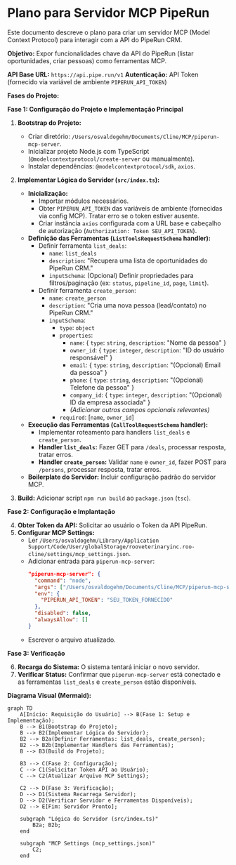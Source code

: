 # Plano para Servidor MCP PipeRun

Este documento descreve o plano para criar um servidor MCP (Model Context Protocol) para interagir com a API do PipeRun CRM.

**Objetivo:** Expor funcionalidades chave da API do PipeRun (listar oportunidades, criar pessoas) como ferramentas MCP.

**API Base URL:** `https://api.pipe.run/v1`
**Autenticação:** API Token (fornecido via variável de ambiente `PIPERUN_API_TOKEN`)

**Fases do Projeto:**

**Fase 1: Configuração do Projeto e Implementação Principal**

1.  **Bootstrap do Projeto:**
    *   Criar diretório: `/Users/osvaldogehm/Documents/Cline/MCP/piperun-mcp-server`.
    *   Inicializar projeto Node.js com TypeScript (`@modelcontextprotocol/create-server` ou manualmente).
    *   Instalar dependências: `@modelcontextprotocol/sdk`, `axios`.

2.  **Implementar Lógica do Servidor (`src/index.ts`):**
    *   **Inicialização:**
        *   Importar módulos necessários.
        *   Obter `PIPERUN_API_TOKEN` das variáveis de ambiente (fornecidas via config MCP). Tratar erro se o token estiver ausente.
        *   Criar instância `axios` configurada com a URL base e cabeçalho de autorização (`Authorization: Token SEU_API_TOKEN`).
    *   **Definição das Ferramentas (`ListToolsRequestSchema` handler):**
        *   Definir ferramenta `list_deals`:
            *   `name`: `list_deals`
            *   `description`: "Recupera uma lista de oportunidades do PipeRun CRM."
            *   `inputSchema`: (Opcional) Definir propriedades para filtros/paginação (ex: `status`, `pipeline_id`, `page`, `limit`).
        *   Definir ferramenta `create_person`:
            *   `name`: `create_person`
            *   `description`: "Cria uma nova pessoa (lead/contato) no PipeRun CRM."
            *   `inputSchema`:
                *   `type`: `object`
                *   `properties`:
                    *   `name`: { `type`: `string`, `description`: "Nome da pessoa" }
                    *   `owner_id`: { `type`: `integer`, `description`: "ID do usuário responsável" }
                    *   `email`: { `type`: `string`, `description`: "(Opcional) Email da pessoa" }
                    *   `phone`: { `type`: `string`, `description`: "(Opcional) Telefone da pessoa" }
                    *   `company_id`: { `type`: `integer`, `description`: "(Opcional) ID da empresa associada" }
                    *   *(Adicionar outros campos opcionais relevantes)*
                *   `required`: [`name`, `owner_id`]
    *   **Execução das Ferramentas (`CallToolRequestSchema` handler):**
        *   Implementar roteamento para handlers `list_deals` e `create_person`.
        *   **Handler `list_deals`:** Fazer GET para `/deals`, processar resposta, tratar erros.
        *   **Handler `create_person`:** Validar `name` e `owner_id`, fazer POST para `/persons`, processar resposta, tratar erros.
    *   **Boilerplate do Servidor:** Incluir configuração padrão do servidor MCP.

3.  **Build:** Adicionar script `npm run build` ao `package.json` (`tsc`).

**Fase 2: Configuração e Implantação**

4.  **Obter Token da API:** Solicitar ao usuário o Token da API PipeRun.
5.  **Configurar MCP Settings:**
    *   Ler `/Users/osvaldogehm/Library/Application Support/Code/User/globalStorage/rooveterinaryinc.roo-cline/settings/mcp_settings.json`.
    *   Adicionar entrada para `piperun-mcp-server`:
        ```json
        "piperun-mcp-server": {
          "command": "node",
          "args": ["/Users/osvaldogehm/Documents/Cline/MCP/piperun-mcp-server/build/index.js"],
          "env": {
            "PIPERUN_API_TOKEN": "SEU_TOKEN_FORNECIDO"
          },
          "disabled": false,
          "alwaysAllow": []
        }
        ```
    *   Escrever o arquivo atualizado.

**Fase 3: Verificação**

6.  **Recarga do Sistema:** O sistema tentará iniciar o novo servidor.
7.  **Verificar Status:** Confirmar que `piperun-mcp-server` está conectado e as ferramentas `list_deals` e `create_person` estão disponíveis.

**Diagrama Visual (Mermaid):**

```mermaid
graph TD
    A[Início: Requisição do Usuário] --> B(Fase 1: Setup e Implementação);
    B --> B1(Bootstrap do Projeto);
    B --> B2(Implementar Lógica do Servidor);
    B2 --> B2a(Definir Ferramentas: list_deals, create_person);
    B2 --> B2b(Implementar Handlers das Ferramentas);
    B --> B3(Build do Projeto);

    B3 --> C(Fase 2: Configuração);
    C --> C1(Solicitar Token API ao Usuário);
    C --> C2(Atualizar Arquivo MCP Settings);

    C2 --> D(Fase 3: Verificação);
    D --> D1(Sistema Recarrega Servidor);
    D --> D2(Verificar Servidor e Ferramentas Disponíveis);
    D2 --> E[Fim: Servidor Pronto];

    subgraph "Lógica do Servidor (src/index.ts)"
        B2a; B2b;
    end

    subgraph "MCP Settings (mcp_settings.json)"
        C2;
    end